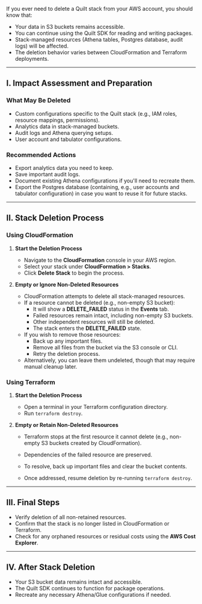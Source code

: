 <!-- markdownlint-disable-next-line first-line-h1 -->
If you ever need to delete a Quilt stack from your AWS account, you should know
that:

- Your data in S3 buckets remains accessible.
- You can continue using the Quilt SDK for reading and writing packages.
- Stack-managed resources (Athena tables, Postgres database, audit logs) will be
  affected.
- The deletion behavior varies between CloudFormation and Terraform deployments.

---

## I. Impact Assessment and Preparation

### What May Be Deleted

- Custom configurations specific to the Quilt stack (e.g., IAM roles, resource
  mappings, permissions).
- Analytics data in stack-managed buckets.
- Audit logs and Athena querying setups.
- User account and tabulator configurations.

### Recommended Actions

- Export analytics data you need to keep.
- Save important audit logs.
- Document existing Athena configurations if you'll need to recreate them.
- Export the Postgres database (containing, e.g., user accounts and tabulator
  configuration) in case you want to reuse it for future stacks.

---

## II. Stack Deletion Process

### Using CloudFormation

1. **Start the Deletion Process**  
   - Navigate to the **CloudFormation** console in your AWS region.  
   - Select your stack under **CloudFormation > Stacks**.  
   - Click **Delete Stack** to begin the process.

2. **Empty or Ignore Non-Deleted Resources**
   - CloudFormation attempts to delete all stack-managed resources.  
   - If a resource cannot be deleted (e.g., non-empty S3 bucket):  
     - It will show a **DELETE_FAILED** status in the **Events** tab.
     - Failed resources remain intact, including non-empty S3 buckets.  
     - Other independent resources will still be deleted.  
     - The stack enters the **DELETE_FAILED** state.  
   - If you wish to remove those resources:
       - Back up any important files.  
       - Remove all files from the bucket via the S3 console or CLI.  
       - Retry the deletion process.
   - Alternatively, you can leave them undeleted, though that may require manual
     cleanup later.

### Using Terraform

1. **Start the Deletion Process**  
   - Open a terminal in your Terraform configuration directory.  
   - Run `terraform destroy`.

2. **Empty or Retain Non-Deleted Resources**  
   - Terraform stops at the first resource it cannot delete (e.g., non-empty S3
     buckets created by CloudFormation).  
   - Dependencies of the failed resource are preserved.  
   - To resolve, back up important files and clear the bucket contents.  

   - Once addressed, resume deletion by re-running `terraform destroy`.

---

## III. Final Steps

- Verify deletion of all non-retained resources.  
- Confirm that the stack is no longer listed in CloudFormation or Terraform.  
- Check for any orphaned resources or residual costs using the **AWS Cost
  Explorer**.  

---

## IV. After Stack Deletion

- Your S3 bucket data remains intact and accessible.  
- The Quilt SDK continues to function for package operations.  
- Recreate any necessary Athena/Glue configurations if needed.
